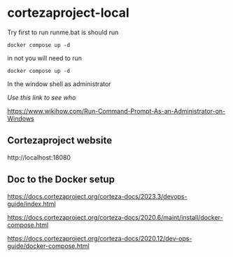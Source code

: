 # cortezaproject-local

Try first to run runme.bat is should run 

`docker compose up -d`

in not you will need to run 

`docker compose up -d`

In the window shell as administrator

*Use this link to see who*

https://www.wikihow.com/Run-Command-Prompt-As-an-Administrator-on-Windows


## Cortezaproject website

http://localhost:18080



## Doc to the Docker setup 

https://docs.cortezaproject.org/corteza-docs/2023.3/devops-guide/index.html

https://docs.cortezaproject.org/corteza-docs/2020.6/maint/install/docker-compose.html

https://docs.cortezaproject.org/corteza-docs/2020.12/dev-ops-guide/docker-compose.html


